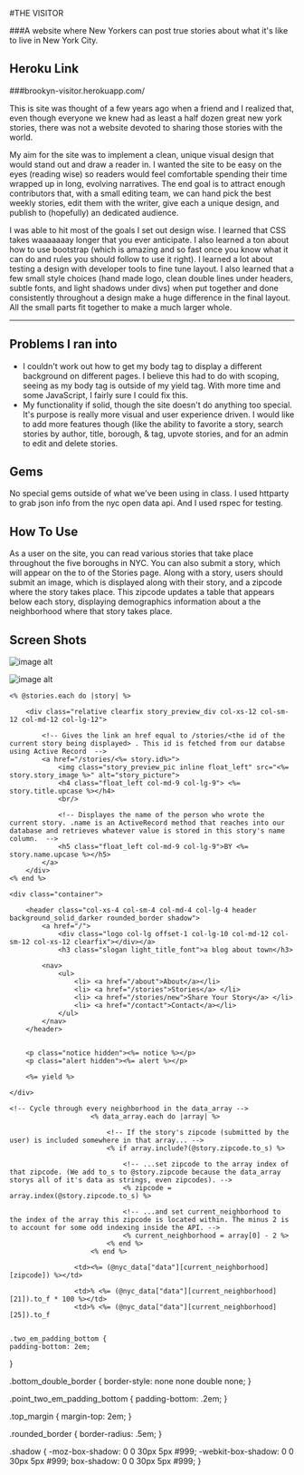 #THE VISITOR

###A website where New Yorkers can post true stories about what it's like to live in New York City.

## Heroku Link ##

###brookyn-visitor.herokuapp.com/


This is site was thought of a few years ago when a friend and I realized that, even though everyone we knew had as least a half dozen great new york stories, there was not a website devoted to sharing those stories with the world.

My aim for the site was to implement a clean, unique visual design that would stand out and draw a reader in. I wanted the site to be easy on the eyes (reading wise) so readers would feel comfortable spending their time wrapped up in long, evolving narratives. The end goal is to attract enough contributors that, with a small editing team, we can hand pick the best weekly stories, edit them with the writer, give each a unique design, and publish to (hopefully) an dedicated audience.

I was able to hit most of the goals I set out design wise. I learned that CSS takes waaaaaaay longer that you ever anticipate. I also learned a ton about how to use bootstrap (which is amazing and so fast once you know what it can do and rules you should follow to use it right). I learned a lot about testing a design with developer tools to fine tune layout. I also learned that a few small style choices (hand made logo, clean double lines under headers, subtle fonts, and light shadows under divs) when put together and done consistently throughout a design make a huge difference in the final layout. All the small parts fit together to make a much larger whole.  


----------

## Problems I ran into ##

 -  I couldn't work out how to get my body tag to display a different background on different pages. I believe this had to do with scoping, seeing as my body tag is outside of my yield tag. With more time and some JavaScript, I fairly sure I could fix this.
 - My functionality if solid, though the site doesn't do anything too special. It's purpose is really more visual and user experience driven. I would like to add more features though (like the ability to favorite a story, search stories by author, title, borough, & tag, upvote stories, and for an admin to edit and delete stories.


## Gems ##
No special gems outside of what we've been using in class. I used httparty to grab json info from the nyc open data api. And I used rspec for testing.

## How To Use ##

As a user on the site, you can read various stories that take place throughout the five boroughs in NYC. You can also submit a story, which will appear on the to of the Stories page. Along with a story, users should submit an image, which is displayed along with their story, and a zipcode where the story takes place. This zipcode updates a table that appears below each story, displaying demographics information about a the neighborhood where that story takes place.


## Screen Shots ##

![image alt][1]


![image alt][2]





  [1]: http://brookyn-visitor.herokuapp.com/
  [2]: http://brookyn-visitor.herokuapp.com/stories/new


    <% @stories.each do |story| %>
		
		<div class="relative clearfix story_preview_div col-xs-12 col-sm-12 col-md-12 col-lg-12">

			<!-- Gives the link an href equal to /stories/<the id of the current story being displayed> . This id is fetched from our databse using Active Record  -->
			<a href="/stories/<%= story.id%>"> 
				<img class="story_preview_pic inline float_left" src="<%= story.story_image %>" alt="story_picture">
				<h4 class="float_left col-md-9 col-lg-9"> <%= story.title.upcase %></h4>
				<br/>

				<!-- Displayes the name of the person who wrote the current story. .name is an ActiveRecord method that reaches into our database and retrieves whatever value is stored in this story's name column.  -->
				<h5 class="float_left col-md-9 col-lg-9">BY <%= story.name.upcase %></h5>
			</a>
		</div>
	<% end %>	
</div>

    <div class="container">
		
		<header class="col-xs-4 col-sm-4 col-md-4 col-lg-4 header background_solid_darker rounded_border shadow">
			<a href="/">
				<div class="logo col-lg offset-1 col-lg-10 col-md-12 col-sm-12 col-xs-12 clearfix"></div></a>
				<h3 class="slogan light_title_font">a blog about town</h3>
			
			<nav>
				<ul>
					<li> <a href="/about">About</a></li>
					<li> <a href="/stories">Stories</a> </li>
					<li> <a href="/stories/new">Share Your Story</a> </li>
					<li> <a href="/contact">Contact</a></li>
				</ul>
			</nav>
		</header>
		

		<p class="notice hidden"><%= notice %></p>
	    <p class="alert hidden"><%= alert %></p>
	    
		<%= yield %>

	</div>

    <!-- Cycle through every neighborhood in the data_array -->
						<% data_array.each do |array| %>

							<!-- If the story's zipcode (submitted by the user) is included somewhere in that array... -->
							<% if array.include?(@story.zipcode.to_s) %>

								<!-- ...set zipcode to the array index of that zipcode. (We add to_s to @story.zipcode because the data_array storys all of it's data as strings, even zipcodes). -->
								<% zipcode = array.index(@story.zipcode.to_s) %>

								<!-- ...and set current_neighborhood to the index of the array this zipcode is located within. The minus 2 is to account for some odd indexing inside the API. -->
								<% current_neighborhood = array[0] - 2 %>
							<% end %>
						<% end %>

					<td><%= (@nyc_data["data"][current_neighborhood][zipcode]) %></td>

					<td>% <%= (@nyc_data["data"][current_neighborhood][21]).to_f * 100 %></td>
					<td>% <%= (@nyc_data["data"][current_neighborhood][25]).to_f


    .two_em_padding_bottom {
	padding-bottom: 2em;
}

.bottom_double_border {
	border-style: none none double none;
}

.point_two_em_padding_bottom {
	padding-bottom: .2em;
}

.top_margin {
	margin-top: 2em;
}

.rounded_border {
	border-radius: .5em;
}

.shadow {
	-moz-box-shadow: 0 0 30px 5px #999;
	-webkit-box-shadow: 0 0 30px 5px #999;
	box-shadow: 0 0 30px 5px #999;
}
